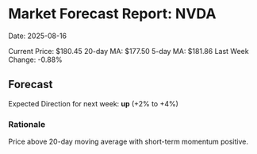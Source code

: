 # Market Forecast Report: NVDA
Date: 2025-08-16

Current Price: $180.45
20-day MA: $177.50
5-day MA: $181.86
Last Week Change: -0.88%

## Forecast
Expected Direction for next week: **up** (+2% to +4%)

### Rationale
Price above 20-day moving average with short-term momentum positive.
